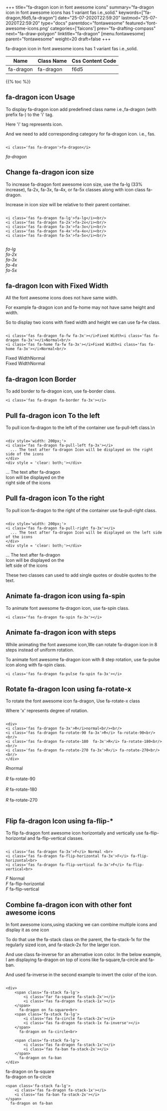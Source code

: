 +++
title="fa-dragon icon in font awesome icons"
summary="fa-dragon icon in font awesome icons has 1 variant fas i.e.,solid."
keywords=["fa-dragon,f6d5,fa-dragon"]
date="25-07-2020T22:59:20"
lastmod="25-07-2020T22:59:20"
type="docs"
parentdoc="fontawesome"
featured='font-awesome-icons.png'
categories=['faicons']
prev="fa-drafting-compass"
next="fa-draw-polygon"
linktitle="fa-dragon"
[menu.fontawesome]
parent="fontawesome"
weight=20
draft=false
+++


fa-dragon icon in font awesome icons has 1 variant fas i.e.,solid.

<div class='table-responsive'><table class='table'><thead><tr><th>Name</th><th>Class Name</th><th>Css Content Code</th></tr></thead><tbody><tr><td>fa-dragon</td><td>fa-dragon</td><td>f6d5</td></tr></tbody></table></div>


{{% toc %}}


## fa-dragon icon Usage

To display fa-dragon icon add predefined class name i.e.,fa-dragon (with prefix fa-) to the 'i' tag.

Here 'i' tag represents icon.

And we need to add corresponding category for fa-dragon icon. i.e., fas.


```

<i class='fas fa-dragon'>fa-dragon</i>
```

<i class='fas fa-dragon'>fa-dragon</i>




## Change fa-dragon icon size
To increase fa-dragon font awesome icon size, use the fa-lg (33% increase), fa-2x, fa-3x, fa-4x, or fa-5x classes along with icon class fa-dragon.

Increase in icon size will be relative to their parent container. 

```

<i class='fas fa-dragon fa-lg'>fa-lg</i><br/>
<i class='fas fa-dragon fa-2x'>fa-2x</i><br/>
<i class='fas fa-dragon fa-3x'>fa-3x</i><br/>
<i class='fas fa-dragon fa-4x'>fa-4x</i><br/>
<i class='fas fa-dragon fa-5x'>fa-5x</i><br/>
            
```

<i class='fas fa-dragon fa-lg'>fa-lg</i><br/>
<i class='fas fa-dragon fa-2x'>fa-2x</i><br/>
<i class='fas fa-dragon fa-3x'>fa-3x</i><br/>
<i class='fas fa-dragon fa-4x'>fa-4x</i><br/>
<i class='fas fa-dragon fa-5x'>fa-5x</i><br/>
            



## fa-dragon Icon with Fixed Width 

All the font awesome icons does not have same width.

For example fa-dragon icon and fa-home may not have same height and width.

So to display two icons with fixed width and height we can use fa-fw class.


```

<i class='fas fa-dragon fa-fw fa-3x'></i>Fixed Width<i class='fas fa-dragon fa-3x'></i>Normal<br/>
<i class='fas fa-home fa-fw fa-3x'></i>Fixed Width<i class='fas fa-home fa-3x'></i>Normal<br/>
```

<i class='fas fa-dragon fa-fw fa-3x'></i>Fixed Width<i class='fas fa-dragon fa-3x'></i>Normal<br/>
<i class='fas fa-home fa-fw fa-3x'></i>Fixed Width<i class='fas fa-home fa-3x'></i>Normal<br/>



## fa-dragon Icon Border 

To add border to fa-dragon icon, use fa-border class.


```
<i class='fas fa-dragon fa-border fa-3x'></i>

```
<i class='fas fa-dragon fa-border fa-3x'></i>





## Pull fa-dragon icon To the left

To pull icon fa-dragon to the left of the container use fa-pull-left class.\n

```

<div style='width: 200px;'>
<i class='fas fa-dragon fa-pull-left fa-3x'></i>
  ... The text after fa-dragon Icon will be displayed on the right side of the icons
</div>
<div style = 'clear: both;'></div>
```

<div style='width: 200px;'>
<i class='fas fa-dragon fa-pull-left fa-3x'></i>
  ... The text after fa-dragon Icon will be displayed on the right side of the icons
</div>
<div style = 'clear: both;'></div>




## Pull fa-dragon icon To the right
To pull icon fa-dragon to the right of the container use fa-pull-right class.

```

<div style='width: 200px;'>
<i class='fas fa-dragon fa-pull-right fa-3x'></i>
  ... The text after fa-dragon Icon will be displayed on the left side of the icons
</div>
<div style = 'clear: both;'></div>
```

<div style='width: 200px;'>
<i class='fas fa-dragon fa-pull-right fa-3x'></i>
  ... The text after fa-dragon Icon will be displayed on the left side of the icons
</div>
<div style = 'clear: both;'></div>

These two classes can used to add single quotes or double quotes to the text.


## Animate fa-dragon icon using fa-spin
To animate font awesome fa-dragon icon, use fa-spin class.

```
<i class='fas fa-dragon fa-spin fa-3x'></i>
```
<i class='fas fa-dragon fa-spin fa-3x'></i>




## Animate fa-dragon icon with steps
While animating the font awesome icon,We can rotate fa-dragon icon in 8 steps instead of uniform rotation.

To animate font awesome fa-dragon icon with 8 step rotation, use fa-pulse icon along with fa-spin class.


```
<i class='fas fa-dragon fa-pulse fa-spin fa-3x'></i>

```
<i class='fas fa-dragon fa-pulse fa-spin fa-3x'></i>





## Rotate fa-dragon Icon using fa-rotate-x
To rotate the font awesome icon fa-dragon, Use fa-rotate-x class

Where 'x' represents degree of rotation.


```

<div>
<i class='fas fa-dragon fa-3x'>R</i>normal<br/><br/>
<i class='fas fa-dragon fa-rotate-90 fa-3x'>R</i> fa-rotate-90<br/><br/> 
<i class='fas fa-dragon fa-rotate-180  fa-3x'>R</i> fa-rotate-180<br/><br/> 
<i class='fas fa-dragon fa-rotate-270 fa-3x'>R</i> fa-rotate-270<br/><br/>
</div>
```

<div>
<i class='fas fa-dragon fa-3x'>R</i>normal<br/><br/>
<i class='fas fa-dragon fa-rotate-90 fa-3x'>R</i> fa-rotate-90<br/><br/> 
<i class='fas fa-dragon fa-rotate-180  fa-3x'>R</i> fa-rotate-180<br/><br/> 
<i class='fas fa-dragon fa-rotate-270 fa-3x'>R</i> fa-rotate-270<br/><br/>
</div>




## Flip fa-dragon Icon using fa-flip-*
To flip fa-dragon font awesome icon horizontally and vertically use fa-flip-horizontal and fa-flip-vertical classes. 

```

<i class='fas fa-dragon fa-3x'>F</i> Normal <br>
<i class='fas fa-dragon fa-flip-horizontal fa-3x'>F</i> fa-flip-horizontal<br>
<i class='fas fa-dragon fa-flip-vertical fa-3x'>F</i> fa-flip-vertical<br>
```

<i class='fas fa-dragon fa-3x'>F</i> Normal <br>
<i class='fas fa-dragon fa-flip-horizontal fa-3x'>F</i> fa-flip-horizontal<br>
<i class='fas fa-dragon fa-flip-vertical fa-3x'>F</i> fa-flip-vertical<br>




## Combine fa-dragon icon with other font awesome icons
In font awesome icons,using stacking we can combine multiple icons and display it as one icon 

To do that use the fa-stack class on the parent, the fa-stack-1x for the regularly sized icon, and fa-stack-2x for the larger icon.

And use class fa-inverse for an alternative icon color. 
In the below example, I am displaying fa-dragon on top of icons like fa-square,fa-circle and fa-ban.

And used fa-inverse in the second example to invert the color of the icon.

```

<div>
    <span class='fa-stack fa-lg'>
        <i class='far fa-square fa-stack-2x'></i>
        <i class='fas fa-dragon fa-stack-1x'></i>
    </span>
      fa-dragon on fa-square<br>
    <span class='fa-stack fa-lg'>
        <i class='fas fa-circle fa-stack-2x'></i>
        <i class='fas fa-dragon fa-stack-1x fa-inverse'></i>
    </span>
      fa-dragon on fa-circle<br>

    <span class='fa-stack fa-lg'>
        <i class='fas fa-dragon fa-stack-1x'></i>
        <i class='fas fa-ban fa-stack-2x'></i>
    </span>
      fa-dragon on fa-ban
</div>
```

<div>
    <span class='fa-stack fa-lg'>
        <i class='far fa-square fa-stack-2x'></i>
        <i class='fas fa-dragon fa-stack-1x'></i>
    </span>
      fa-dragon on fa-square<br>
    <span class='fa-stack fa-lg'>
        <i class='fas fa-circle fa-stack-2x'></i>
        <i class='fas fa-dragon fa-stack-1x fa-inverse'></i>
    </span>
      fa-dragon on fa-circle<br>

    <span class='fa-stack fa-lg'>
        <i class='fas fa-dragon fa-stack-1x'></i>
        <i class='fas fa-ban fa-stack-2x'></i>
    </span>
      fa-dragon on fa-ban
</div>






